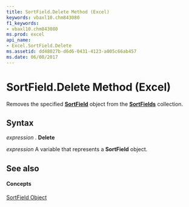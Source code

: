 ```yaml
---
title: SortField.Delete Method (Excel)
keywords: vbaxl10.chm843080
f1_keywords:
- vbaxl10.chm843080
ms.prod: excel
api_name:
- Excel.SortField.Delete
ms.assetid: dd48027b-d6d6-0431-4123-a005c66ab457
ms.date: 06/08/2017
---
```



# SortField.Delete Method (Excel)

Removes the specified **[SortField](sortfield-object-excel.md)** object from the **[SortFields](sortfields-object-excel.md)** collection.


## Syntax

 _expression_ . **Delete**

 _expression_ A variable that represents a **SortField** object.


## See also


#### Concepts


[SortField Object](sortfield-object-excel.md)

